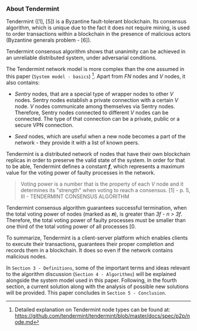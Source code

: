 ### About Tendermint

Tendermint ([1], [5]) is a Byzantine fault-tolerant blockchain. Its consensus algorithm, which is unique due to the fact it does not require mining, is used to order transactions within a blockchain in the presence of malicious actors (Byzantine generals problem - [6]). 

Tendermint consensus algorithm shows that unanimity can be achieved in an unreliable distributed system, under adversarial conditions.

The Tendermint network model is more complex than the one assumed in this paper (`System model - basics`) [^1]. Apart from *FN* nodes and *V* nodes, it also contains: 

* *Sentry* nodes, that are a special type of wrapper nodes to other *V* nodes. Sentry nodes establish a private connection with a certain *V* node. *V* nodes communicate among themselves via Sentry nodes. Therefore, Sentry nodes connected to different *V* nodes can be connected. The type of that connection can be a private, public or a secure VPN connection. 

* *Seed* nodes, which are useful when a new node becomes a part of the network - they provide it with a list of known peers.

Tendermint is a distributed network of nodes that have their own blockchain replicas in order to preserve the valid state of the system. In order for that to be able, Tendermint defines a constant ***f***, which represents a maximum value for the voting power of faulty processes in the network.

> Voting power is a number that is the property of each *V* node and it determines its "strength" when voting to reach a consensus. [1] - p. 5, III - TENDERMINT CONSENSUS ALGORITHM

Tendermint consensus algorithm guarantees successful termination, when the total voting power of nodes (marked as ***n***), is greater than *3f* - *n > 3f*. Therefore, the total voting power of faulty processes must be smaller than one third of the total voting power of all processes [0.

To summarize, Tendermint is a client-server platform which enables clients to execute their transactions, guarantees their proper completion and records them in a blockchain. It does so even if the network contains malicious nodes.

In `Section 3 - Definitions`, some of the important terms and ideas relevant to the algorithm discussion (`Section 4 - Algorithms`) will be explained alongside the system model used in this paper. Following, in the fourth section, a current solution along with the analysis of possible new solutions will be provided. This paper concludes in `Section 5 - Conclusion`.

[^1]: Detailed explanation on Tendermint node types can be found at: <https://github.com/tendermint/tendermint/blob/master/docs/spec/p2p/node.md>



<!--stackedit_data:
eyJoaXN0b3J5IjpbLTQ1NTAxMTc0MSwxNDg1NjM5MjI3LDQ5MT
Q0MTA2OSwtMTc2OTI4NjM1NCw3MTYzNTI2MDUsMjk1NjAyNjQ4
LDIxNDcyNTgwMTEsLTE5MjE5NDM3MTgsLTE4OTU3NzMyOTUsLT
ExMTgzMjU2ODksMTA2NDQyMjU4MSwtNjYzNTYyMDA1LDY0NzA2
MTAzM119
-->